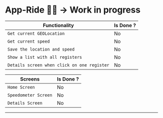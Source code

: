 # App-Ride 🚵‍♂️ -> Work in progress

| Functionality                               | Is Done ? |
| ------------------------------------------- | --------- |
| `Get current GEOLocation`                   | No        |
| `Get current speed`                         | No        |
| `Save the location and speed`               | No        |
| `Show a list with all registers`            | No        |
| `Details screen when click on one register` | No        |

| Screens              | Is Done ? |
| -------------------- | --------- |
| `Home Screen`        | No        |
| `Speedometer Screen` | No        |
| `Details Screen`     | No        |

---
